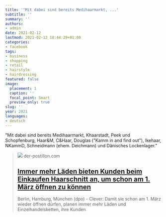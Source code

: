 ```yaml
---
title: '"Mit dabei sind bereits Medihaarmarkt, ...'
subtitle: ''
summary: ''
authors:
- admin
date: 2021-02-12
lastmod: 2021-02-12 18:44:29+01:00
categories:
- facebook
tags:
- business
- shopping
- retail
- hairstyle
- hairdressing
featured: false
image:
  placement: 1
  caption: ''
  focal_point: Smart
  preview_only: true
slug: ''
year: 2021
languages:
- deutsch
---
```


"Mit dabei sind bereits Medihaarmarkt, Khaarstadt, Peek und Schopfenburg, Haar&M, C&Haar, Douglas ("Kamm in and find out"), Ikehaar, NKammD, Schneidmann (ehem. Deichmann) und Dänisches Lockenlager."
> [![](https://1.bp.blogspot.com/-EqrYUV3GulI/YCZtmevFGNI/AAAAAAAA-Lk/6YzfzpBMxx8aqsiDR3vm8NUF1RYpgmWkgCLcBGAsYHQ/w1600/Medihaar-Markt.jpg)](https://www.der-postillon.com/2021/02/medihaarmarkt-khaarstadt.html)
> der-postillon.com
> ## [Immer mehr Läden bieten Kunden beim Einkaufen Haarschnitt an, um schon am 1. März öffnen zu können](https://www.der-postillon.com/2021/02/medihaarmarkt-khaarstadt.html)
>
>Berlin, Hamburg, München (dpo) - Clever: Damit sie schon am 1. März wieder öffnen dürfen, planen immer mehr Läden und Einzelhandelsketten, ihre Kunden